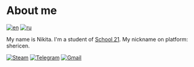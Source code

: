 # About me
[![en](https://img.shields.io/badge/lang-en-red.svg)](https://github.com/icestoney/icestoney/blob/main/README.md)
[![ru](https://img.shields.io/badge/lang-ru-green.svg)](https://github.com/icestoney/icestoney/blob/main/README.ru.md)

My name is Nikita.
I'm a student of [School 21](https://21-school.ru/). My nickname on platform: shericen.

[![Steam](https://img.shields.io/badge/Steam-%23000000.svg?logo=steam&logoColor=white)](https://steamcommunity.com/id/icestoney)
[![Telegram](https://img.shields.io/badge/Telegram-2CA5E0?logo=telegram&logoColor=white)](https://t.me/icestoney)
[![Gmail](https://img.shields.io/badge/Gmail-D14836?logo=gmail&logoColor=white)](mailto:icestonebeats@gmail.com)
